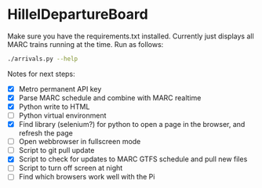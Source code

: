 # HillelDepartureBoard
Make sure you have the requirements.txt installed.
Currently just displays all MARC trains running at the time. Run as follows:
```bash
./arrivals.py --help
```

Notes for next steps:
- [x] Metro permanent API key
- [x] Parse MARC schedule and combine with MARC realtime
- [x] Python write to HTML
- [ ] Python virtual environment
- [x] Find library (selenium?) for python to open a page in the browser, and refresh the page
- [ ] Open webbrowser in fullscreen mode
- [ ] Script to git pull update
- [x] Script to check for updates to MARC GTFS schedule and pull new files
- [ ] Script to turn off screen at night
- [ ] Find which browsers work well with the Pi
